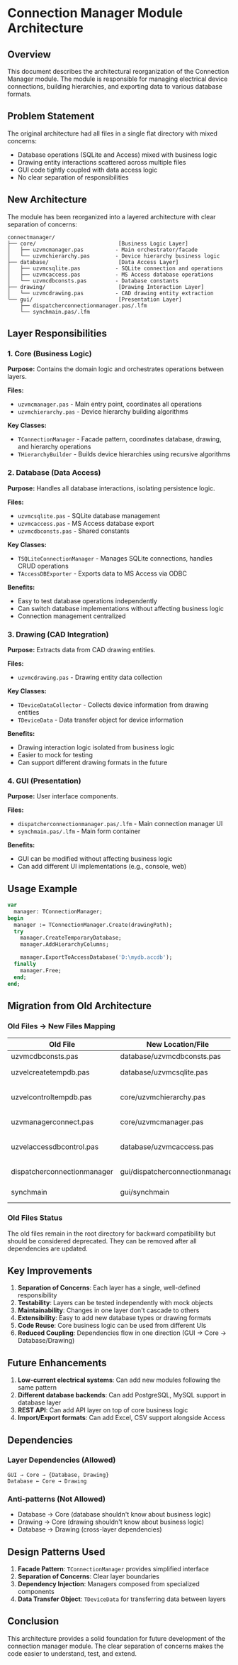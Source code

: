 # Connection Manager Module Architecture

## Overview

This document describes the architectural reorganization of the Connection Manager module. The module is responsible for managing electrical device connections, building hierarchies, and exporting data to various database formats.

## Problem Statement

The original architecture had all files in a single flat directory with mixed concerns:
- Database operations (SQLite and Access) mixed with business logic
- Drawing entity interactions scattered across multiple files
- GUI code tightly coupled with data access logic
- No clear separation of responsibilities

## New Architecture

The module has been reorganized into a layered architecture with clear separation of concerns:

```
connectmanager/
├── core/                          [Business Logic Layer]
│   ├── uzvmcmanager.pas          - Main orchestrator/facade
│   └── uzvmchierarchy.pas        - Device hierarchy business logic
├── database/                      [Data Access Layer]
│   ├── uzvmcsqlite.pas           - SQLite connection and operations
│   ├── uzvmcaccess.pas           - MS Access database operations
│   └── uzvmcdbconsts.pas         - Database constants
├── drawing/                       [Drawing Interaction Layer]
│   └── uzvmcdrawing.pas          - CAD drawing entity extraction
└── gui/                           [Presentation Layer]
    ├── dispatcherconnectionmanager.pas/.lfm
    └── synchmain.pas/.lfm
```

## Layer Responsibilities

### 1. Core (Business Logic)
**Purpose:** Contains the domain logic and orchestrates operations between layers.

**Files:**
- `uzvmcmanager.pas` - Main entry point, coordinates all operations
- `uzvmchierarchy.pas` - Device hierarchy building algorithms

**Key Classes:**
- `TConnectionManager` - Facade pattern, coordinates database, drawing, and hierarchy operations
- `THierarchyBuilder` - Builds device hierarchies using recursive algorithms

### 2. Database (Data Access)
**Purpose:** Handles all database interactions, isolating persistence logic.

**Files:**
- `uzvmcsqlite.pas` - SQLite database management
- `uzvmcaccess.pas` - MS Access database export
- `uzvmcdbconsts.pas` - Shared constants

**Key Classes:**
- `TSQLiteConnectionManager` - Manages SQLite connections, handles CRUD operations
- `TAccessDBExporter` - Exports data to MS Access via ODBC

**Benefits:**
- Easy to test database operations independently
- Can switch database implementations without affecting business logic
- Connection management centralized

### 3. Drawing (CAD Integration)
**Purpose:** Extracts data from CAD drawing entities.

**Files:**
- `uzvmcdrawing.pas` - Drawing entity data collection

**Key Classes:**
- `TDeviceDataCollector` - Collects device information from drawing entities
- `TDeviceData` - Data transfer object for device information

**Benefits:**
- Drawing interaction logic isolated from business logic
- Easier to mock for testing
- Can support different drawing formats in the future

### 4. GUI (Presentation)
**Purpose:** User interface components.

**Files:**
- `dispatcherconnectionmanager.pas/.lfm` - Main connection manager UI
- `synchmain.pas/.lfm` - Main form container

**Benefits:**
- GUI can be modified without affecting business logic
- Can add different UI implementations (e.g., console, web)

## Usage Example

```pascal
var
  manager: TConnectionManager;
begin
  manager := TConnectionManager.Create(drawingPath);
  try
    manager.CreateTemporaryDatabase;
    manager.AddHierarchyColumns;

    manager.ExportToAccessDatabase('D:\mydb.accdb');
  finally
    manager.Free;
  end;
end;
```

## Migration from Old Architecture

### Old Files → New Files Mapping

| Old File                     | New Location/File               | Notes                          |
|------------------------------|----------------------------------|--------------------------------|
| uzvmcdbconsts.pas            | database/uzvmcdbconsts.pas      | Moved as-is                    |
| uzvelcreatetempdb.pas        | database/uzvmcsqlite.pas        | Refactored into class          |
| uzvelcontroltempdb.pas       | core/uzvmchierarchy.pas         | Hierarchy logic extracted      |
| uzvmanagerconnect.pas        | core/uzvmcmanager.pas           | Orchestration logic            |
| uzvelaccessdbcontrol.pas     | database/uzvmcaccess.pas        | Access DB operations isolated  |
| dispatcherconnectionmanager  | gui/dispatcherconnectionmanager | Moved to GUI folder            |
| synchmain                    | gui/synchmain                    | Moved to GUI folder            |

### Old Files Status
The old files remain in the root directory for backward compatibility but should be considered deprecated. They can be removed after all dependencies are updated.

## Key Improvements

1. **Separation of Concerns**: Each layer has a single, well-defined responsibility
2. **Testability**: Layers can be tested independently with mock objects
3. **Maintainability**: Changes in one layer don't cascade to others
4. **Extensibility**: Easy to add new database types or drawing formats
5. **Code Reuse**: Core business logic can be used from different UIs
6. **Reduced Coupling**: Dependencies flow in one direction (GUI → Core → Database/Drawing)

## Future Enhancements

1. **Low-current electrical systems**: Can add new modules following the same pattern
2. **Different database backends**: Can add PostgreSQL, MySQL support in database layer
3. **REST API**: Can add API layer on top of core business logic
4. **Import/Export formats**: Can add Excel, CSV support alongside Access

## Dependencies

### Layer Dependencies (Allowed)
```
GUI → Core → {Database, Drawing}
Database ← Core → Drawing
```

### Anti-patterns (Not Allowed)
- Database → Core (database shouldn't know about business logic)
- Drawing → Core (drawing shouldn't know about business logic)
- Database → Drawing (cross-layer dependencies)

## Design Patterns Used

1. **Facade Pattern**: `TConnectionManager` provides simplified interface
2. **Separation of Concerns**: Clear layer boundaries
3. **Dependency Injection**: Managers composed from specialized components
4. **Data Transfer Object**: `TDeviceData` for transferring data between layers

## Conclusion

This architecture provides a solid foundation for future development of the connection manager module. The clear separation of concerns makes the code easier to understand, test, and extend.
